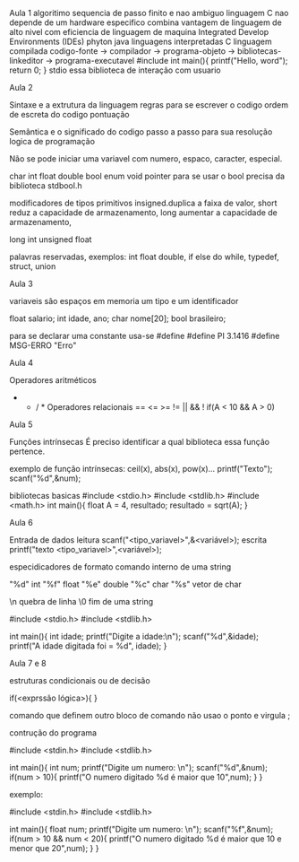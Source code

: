 <p>Aula 1
algoritimo sequencia de passo finito e nao ambiguo
linguagem C nao depende de um hardware especifico
combina vantagem de linguagem de alto nivel com eficiencia de linguagem de maquina
Integrated Develop Environments (IDEs)
phyton java linguagens interpretadas
C linguagem compilada
codigo-fonte -> compilador -> programa-objeto -> bibliotecas-linkeditor -> programa-executavel
#include <stdio.h>
int main(){
     printf("Hello, word"); 
     return 0;   
}
stdio essa biblioteca de interação com usuario
</p>
Aula 2

Sintaxe e a extrutura da linguagem
    regras para se escrever o codigo
    ordem de escreta do codigo
    pontuação

Semântica e o significado do codigo
    passo a passo para sua resolução 
    logica de programação 

Não se pode iniciar uma variavel com numero, espaco, caracter, especial.

char int float double bool enum void pointer
para se usar o bool precisa da biblioteca stdbool.h

modificadores de tipos primitivos insigned.duplica a faixa de valor, 
short reduz a capacidade de armazenamento, 
long aumentar a capacidade de armazenamento,

long int
unsigned float

palavras reservadas, exemplos: int float double, 
if else do while, typedef, struct, union

Aula 3

variaveis são espaços em memoria 
um tipo e um identificador
<Tipo><Identificador>

float salario;
int idade, ano;
char nome[20];
bool brasileiro;

para se declarar uma constante usa-se
#define <identidicador><valor>
#define PI 3.1416
#define MSG-ERRO "Erro"

Aula 4

Operadores aritméticos
+ - / *
Operadores relacionais
== <= >= != || && !
if(A < 10 && A > 0)

Aula 5

Funções intrínsecas
É preciso identificar a qual biblioteca essa função pertence.

exemplo de função intrínsecas:
ceil(x), abs(x), pow(x)...
printf("Texto");
scanf("%d",&num);

bibliotecas basicas 
#include <stdio.h>
#include <stdlib.h>
#include <math.h>
int main(){
    float A = 4, resultado;
    resultado = sqrt(A);
}

Aula 6

Entrada de dados
leitura scanf("<tipo_variavel>",&<variável>);
escrita printf("texto <tipo_variavel>",<variável>);

especidicadores de formato comando interno de uma string

"%d" int
"%f" float
"%e" double
"%c" char
"%s" vetor de char

\n quebra de linha
\0 fim de uma string

#include <stdio.h>
#include <stdlib.h>

int main(){
    int idade;
    printf("Digite a idade:\n");
    scanf("%d",&idade);
    printf("A idade digitada foi = %d", idade);
}

Aula 7 e 8

estruturas condicionais ou de decisão

if(<exprssão lógica>){
    <bloco de comandos>
}

comando que definem outro bloco de comando não usao o ponto e virgula ;

contrução do programa

#include <stdin.h>
#include <stdlib.h>

int main(){
    int num;
    printf("Digite um numero: \n");
    scanf("%d",&num);
    if(num > 10){
        printf("O numero digitado %d é maior que 10",num);
    }
}

exemplo:

#include <stdin.h>
#include <stdlib.h>

int main(){
    float num;
    printf("Digite um numero: \n");
    scanf("%f",&num);
    if(num > 10 && num < 20){
        printf("O numero digitado %d é maior que 10 e menor que 20",num);
    }
}

